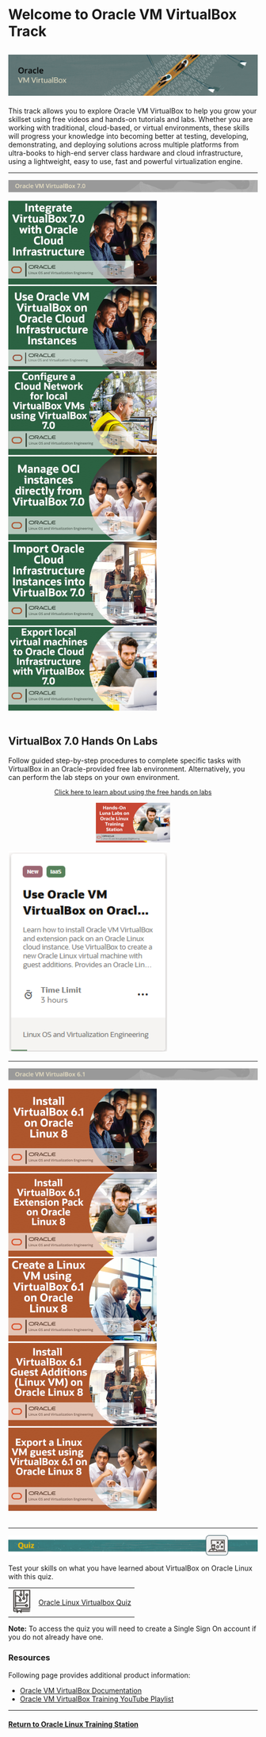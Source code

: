 # Welcome to Oracle VM VirtualBox Track

![](../common/images/vbox-1200x200-banner.png)
---
This track allows you to explore Oracle VM VirtualBox to help you grow your skillset using free videos and hands-on tutorials and labs. Whether you are working with traditional, cloud-based, or virtual environments, these skills will progress your knowledge into becoming better at testing, developing, demonstrating, and deploying solutions across multiple platforms from ultra-books to high-end server class hardware and cloud infrastructure, using a lightweight, easy to use, fast and powerful virtualization engine.

---

![](../common/images/vbox-70-sect1.png)

[![](../common/images/vbx7oci_300.png)](https://youtu.be/3roYMw-D2ks)
[![](../common/images/vbx7oci_install_300.png)](https://youtu.be/QJ_z20kSxX4)
[![](../common/images/vbx7vcn_300.png)](https://youtu.be/wi853qbgXh4)
[![](../common/images/vbx7manage_300.png)](https://youtu.be/uFEN4Di-WDE)
[![](../common/images/vbx7import_300.png)](https://youtu.be/xGoE8X5NqkM)
[![](../common/images/vbx7export_300.png)](https://youtu.be/KZAw45DeIMw)
<br>
<br>

## VirtualBox 7.0 Hands On Labs
Follow guided step-by-step procedures to complete specific tasks with VirtualBox in an Oracle-provided free lab environment. Alternatively, you can perform the lab steps on your own environment.

<p style="font-size:90%;text-align:center;"><a href="https://youtu.be/HOB5dhbcAyo">Click here to learn about using the free hands on labs</a></p>
<p style="text-align:center;"><a href="https://youtu.be/HOB5dhbcAyo">
   <img src="../common/images/lunalab-300px.png" alt="Using Free Hands on Luna Labs" style="width:150px;height:80px;">
   </a></p>

[![](../common/images/vbox-oci-lab.png)](https://luna.oracle.com/lab/922eabed-e47c-4934-a4a5-dbacc02f4f3b)

---

![](../common/images/vbox-61-sect1.png)

[![](../common/images/vboxinstall_300.png)](https://youtu.be/Dl2CxAoSC5o)
[![](../common/images/vboxextpack_300.png)](https://youtu.be/wHOYAGQtOcM)
[![](../common/images/vboxcreate_300.png)](https://youtu.be/E5fGTh2XT10)
[![](../common/images/vboxga_300.png)](https://youtu.be/NmFN7azdZzY)
[![](../common/images/vboxexport_300.png)](https://youtu.be/jEDfsovNNyg)
<br>
<br>

---

![](../common/images/quiz1.png)
   
   
Test your skills on what you have learned about VirtualBox on Oracle Linux with this quiz.   
 
<table>
    <tr>
    <td><img src="../common/images/quiz_v2.png" width="40" height="50"></td>
    <td><a href="https://apexapps.oracle.com/pls/apex/f?p=ST_QUIZ:200:0::::P200_QUIZ_KEY:31YKIU">Oracle Linux Virtualbox Quiz</a></td>
  </tr>
</table>    
<b>Note:</b> To access the quiz you will need to create a Single Sign On account if you do not already have one.

### Resources

Following page provides additional product information:

- [Oracle VM VirtualBox Documentation](https://docs.oracle.com/en/virtualization/virtualbox/index.html)
- [Oracle VM VirtualBox Training YouTube Playlist](https://www.youtube.com/playlist?list=PLKCk3OyNwIzsbt_qDAXLMF5oFUhEkgbUM)


---

#### [Return to Oracle Linux Training Station](../README.md)

